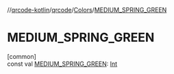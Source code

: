 //[qrcode-kotlin](../../../index.md)/[qrcode](../index.md)/[Colors](index.md)/[MEDIUM_SPRING_GREEN](-m-e-d-i-u-m_-s-p-r-i-n-g_-g-r-e-e-n.md)

# MEDIUM_SPRING_GREEN

[common]\
const val [MEDIUM_SPRING_GREEN](-m-e-d-i-u-m_-s-p-r-i-n-g_-g-r-e-e-n.md): [Int](https://kotlinlang.org/api/latest/jvm/stdlib/kotlin/-int/index.html)
